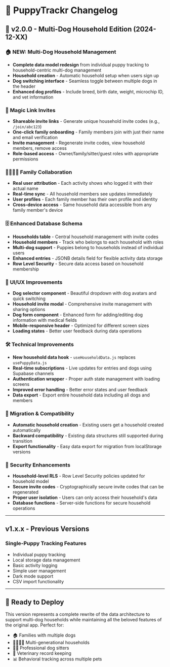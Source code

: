# 🐶 PuppyTrackr Changelog

## 🎉 v2.0.0 - Multi-Dog Household Edition (2024-12-XX)

### 🏠 **NEW: Multi-Dog Household Management**
- **Complete data model redesign** from individual puppy tracking to household-centric multi-dog management
- **Household creation** - Automatic household setup when users sign up
- **Dog switching interface** - Seamless toggle between multiple dogs in the header
- **Enhanced dog profiles** - Include breed, birth date, weight, microchip ID, and vet information

### 🔗 **Magic Link Invites**
- **Shareable invite links** - Generate unique household invite codes (e.g., `/join/abc123`)
- **One-click family onboarding** - Family members join with just their name and email verification
- **Invite management** - Regenerate invite codes, view household members, remove access
- **Role-based access** - Owner/family/sitter/guest roles with appropriate permissions

### 👨‍👩‍👧‍👦 **Family Collaboration**
- **Real user attribution** - Each activity shows who logged it with their actual name
- **Real-time sync** - All household members see updates immediately
- **User profiles** - Each family member has their own profile and identity
- **Cross-device access** - Same household data accessible from any family member's device

### 🗄️ **Enhanced Database Schema**
- **Households table** - Central household management with invite codes
- **Household members** - Track who belongs to each household with roles
- **Multi-dog support** - Puppies belong to households instead of individual users
- **Enhanced entries** - JSONB details field for flexible activity data storage
- **Row Level Security** - Secure data access based on household membership

### 🎨 **UI/UX Improvements**
- **Dog selector component** - Beautiful dropdown with dog avatars and quick switching
- **Household invite modal** - Comprehensive invite management with sharing options
- **Dog form component** - Enhanced form for adding/editing dog information with medical fields
- **Mobile-responsive header** - Optimized for different screen sizes
- **Loading states** - Better user feedback during data operations

### 🛠️ **Technical Improvements**
- **New household data hook** - `useHouseholdData.js` replaces `usePuppyData.js`
- **Real-time subscriptions** - Live updates for entries and dogs using Supabase channels
- **Authentication wrapper** - Proper auth state management with loading screens
- **Improved error handling** - Better error states and user feedback
- **Data export** - Export entire household data including all dogs and members

### 🔄 **Migration & Compatibility**
- **Automatic household creation** - Existing users get a household created automatically
- **Backward compatibility** - Existing data structures still supported during transition
- **Export functionality** - Easy data export for migration from localStorage versions

### 🔐 **Security Enhancements**
- **Household-level RLS** - Row Level Security policies updated for household model
- **Secure invite codes** - Cryptographically secure invite codes that can be regenerated
- **Proper user isolation** - Users can only access their household's data
- **Database functions** - Server-side functions for secure household operations

---

## v1.x.x - Previous Versions

### Single-Puppy Tracking Features
- Individual puppy tracking
- Local storage data management
- Basic activity logging
- Simple user management
- Dark mode support
- CSV import functionality

---

## 🚀 Ready to Deploy

This version represents a complete rewrite of the data architecture to support multi-dog households while maintaining all the beloved features of the original app. Perfect for:

- 🏠 Families with multiple dogs
- 👨‍👩‍👧‍👦 Multi-generational households  
- 🐕‍🦺 Professional dog sitters
- 🏥 Veterinary record keeping
- 📊 Behavioral tracking across multiple pets 